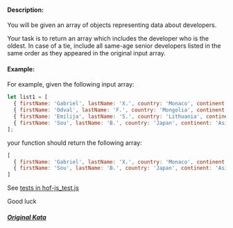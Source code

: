 #### Description:

You will be given an array of objects representing data about developers.

Your task is to return an array which includes the developer who is the oldest. In case of a tie, include all same-age senior developers listed in the same order as they appeared in the original input array.

#### Example:


For example, given the following input array:

```js
let list1 = [
  { firstName: 'Gabriel', lastName: 'X.', country: 'Monaco', continent: 'Europe', age: 49, language: 'PHP' },
  { firstName: 'Odval', lastName: 'F.', country: 'Mongolia', continent: 'Asia', age: 38, language: 'Python' },
  { firstName: 'Emilija', lastName: 'S.', country: 'Lithuania', continent: 'Europe', age: 19, language: 'Python' },
  { firstName: 'Sou', lastName: 'B.', country: 'Japan', continent: 'Asia', age: 49, language: 'PHP' },
];
```
your function should return the following array:

```js
[
  { firstName: 'Gabriel', lastName: 'X.', country: 'Monaco', continent: 'Europe', age: 49, language: 'PHP' },
  { firstName: 'Sou', lastName: 'B.', country: 'Japan', continent: 'Asia', age: 49, language: 'PHP' },
]
```


See [tests in hof-js_test.js](https://www.codewars.com/kata/coding-meetup-number-7-higher-order-functions-series-find-the-most-senior-developer)

Good luck

##### [Original Kata](https://www.codewars.com/kata/hof-js)
